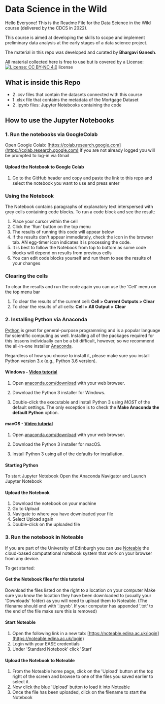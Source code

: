 # Data Science in the Wild
Hello Everyone! This is the Readme File for the Data Science in the Wild course (delivered by the CDCS in 2022).

This course is aimed at developing the skills to scope and implement preliminary data analysis at the early stages of a data science project.

The material in this repo was developed and curated by **Bhargavi Ganesh**.

All material collected here is free to use but is covered by a License: [![License: CC BY-NC 4.0](https://licensebuttons.net/l/by-nc/4.0/80x15.png)](https://creativecommons.org/licenses/by-nc/4.0/) license

## What is inside this Repo

- 2 .csv files that contain the datasets connected with this course
- 1 .xlsx file that contains the metadata of the Mortgage Dataset
- 2 .ipynb files: Jupyter Notebooks containing the code 


## How to use the Jupyter Notebooks

### 1. Run the notebooks via GoogleColab

Open Google Colab: [https://colab.research.google.com](https://colab.research.google.com)
If you are not already logged you will be prompted to log-in via Gmail

#### Upload the Notebook to Google Colab
1. Go to the GitHub header and copy and paste the link to this repo and select the notebook you want to use and press enter

### Using the Notebook
The Notebook contains paragraphs of explanatory text interspersed with grey cells containing code blocks. To run a code block and see the result:

1.  Place your cursor within the cell
2.  Click the 'Run' button on the top menu
4.  The results of running this code will appear below
5.  If the results don't appear immediately, check the icon in the browser tab. AN egg-timer icon indicates it is processing the code.
6.  It is best to follow the Notebook from top to bottom as some code blocks will depend on results from previous cells
7.  You can edit code blocks yourself and run them to see the results of your changes
### Clearing the cells
To clear the results and run the code again you can use the 'Cell' menu on the top menu bar

1.  To clear the results of the current cell:  **Cell > Current Outputs > Clear**
2.  To clear the results of all cells:  **Cell > All Output > Clear**



### 2. Installing Python via Anaconda

[Python][python] is great for general-purpose programming and is a popular language for scientific computing as well. Installing all of the packages required for this lessons individually can be a bit difficult, however, so we recommend the all-in-one installer [Anaconda][anaconda].

Regardless of how you choose to install it, please make sure you install Python version 3.x (e.g., Python 3.6 version). 

#### Windows - [Video tutorial][video-windows]

1. Open [anaconda.com/download][anaconda-dl] with your web browser.

2. Download the Python 3 installer for Windows.

3. Double-click the executable and install Python 3 using _MOST_ of the default settings. The only exception is to check the **Make Anaconda the default Python** option.

#### macOS - [Video tutorial][video-mac]

1. Open [anaconda.com/download][anaconda-dl] with your web browser.

2. Download the Python 3 installer for macOS.

3. Install Python 3 using all of the defaults for installation.

#### Starting Python
To start Jupyter Notebook Open the Anaconda Navigator and Launch Jupyter Notebook

#### Upload the Notebook
1. Download the notebook on your machine
2. Go to Upload
3. Navigate to where you have downloaded your file
4. Select Upload again
5. Double-click on the uploaded file


### 3. Run the notebook in Noteable

If you are part of the University of Edinburgh you can use [Noteable](https://noteable.edina.ac.uk/) the cloud-based computational notebook system that work on your browser from any device.

To get started:

#### Get the Notebook files for this tutorial
Download the files listed on the right to a location on your computer
Make sure you know the location they have been downloaded to (usually your 'Downloads' folder) as you will need to upload them to Noteable. (The filename should end with '.ipynb'. If your computer has appended '.txt' to the end of the file make sure this is removed)

#### Start Noteable
1.  Open the following link in a new tab:  [https://noteable.edina.ac.uk/login](https://noteable.edina.ac.uk/login)
2.  Login with your EASE credentials
3.  Under 'Standard Notebook' click 'Start'
   
#### Upload the Notebook to Noteable
1.  From the Noteable home page, click on the 'Upload' button at the top right of the screen and browse to one of the files you saved earlier to select it.
2.  Now click the blue 'Upload' button to load it into Noteable
3.  Once the file has been uploaded, click on the filename to start the Notebook


[anaconda]: https://www.anaconda.com/distribution
[anaconda-dl]: https://www.anaconda.com/download/
[python]: https://python.org
[jupyter]: https://jupyter.org/index.html
[jupyter-install]: https://jupyter.org/install.html
[video-mac]: https://www.youtube.com/watch?v=TcSAln46u9U
[video-windows]: https://www.youtube.com/watch?v=xxQ0mzZ8UvA
